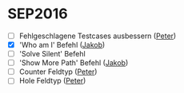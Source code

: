 # SEP2016

- [ ] Fehlgeschlagene Testcases ausbessern ([Peter](https://github.com/petbuer))
- [x] 'Who am I' Befehl ([Jakob](https://github.com/jguertl))
- [ ] 'Solve Silent' Befehl
- [ ] 'Show More Path' Befehl ([Jakob](https://github.com/jguertl))
- [ ] Counter Feldtyp ([Peter](https://github.com/petbuer))
- [ ] Hole Feldtyp ([Peter](https://github.com/petbuer))
